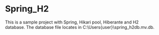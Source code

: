 # Spring_H2

This is a sample project with Spring, Hikari pool, Hiberante and H2 database.
The database file locates in C:\Users\{user}\spring_h2db.mv.db.
